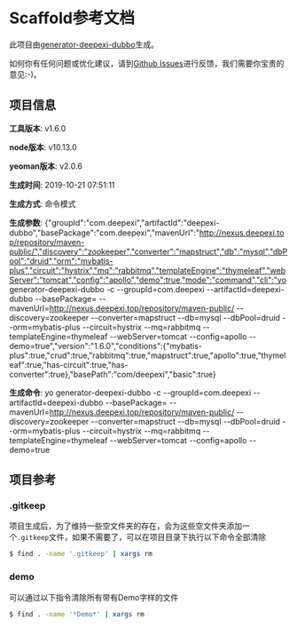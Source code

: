# Scaffold参考文档

此项目由[generator-deepexi-dubbo](https://github.com/deepexi/generator-deepexi-dubbo)生成。

如何你有任何问题或优化建议，请到[Github Issues](https://github.com/deepexi/generator-deepexi-dubbo/issues)进行反馈，我们需要你宝贵的意见:-)。

## 项目信息

**工具版本**: v1.6.0

**node版本**: v10.13.0

**yeoman版本**: v2.0.6

**生成时间**: 2019-10-21 07:51:11

**生成方式**: 命令模式

**生成参数**: {"groupId":"com.deepexi","artifactId":"deepexi-dubbo","basePackage":"com.deepexi","mavenUrl":"http://nexus.deepexi.top/repository/maven-public/","discovery":"zookeeper","converter":"mapstruct","db":"mysql","dbPool":"druid","orm":"mybatis-plus","circuit":"hystrix","mq":"rabbitmq","templateEngine":"thymeleaf","webServer":"tomcat","config":"apollo","demo":true,"mode":"command","cli":"yo generator-deepexi-dubbo -c --groupId=com.deepexi --artifactId=deepexi-dubbo --basePackage= --mavenUrl=http://nexus.deepexi.top/repository/maven-public/ --discovery=zookeeper --converter=mapstruct --db=mysql --dbPool=druid --orm=mybatis-plus --circuit=hystrix --mq=rabbitmq --templateEngine=thymeleaf --webServer=tomcat --config=apollo --demo=true","version":"1.6.0","conditions":{"mybatis-plus":true,"crud":true,"rabbitmq":true,"mapstruct":true,"apollo":true,"thymeleaf":true,"has-circuit":true,"has-converter":true},"basePath":"com/deepexi","basic":true}

**生成命令**: yo generator-deepexi-dubbo -c --groupId=com.deepexi --artifactId=deepexi-dubbo --basePackage= --mavenUrl=http://nexus.deepexi.top/repository/maven-public/ --discovery=zookeeper --converter=mapstruct --db=mysql --dbPool=druid --orm=mybatis-plus --circuit=hystrix --mq=rabbitmq --templateEngine=thymeleaf --webServer=tomcat --config=apollo --demo=true

## 项目参考

### .gitkeep

项目生成后，为了维持一些空文件夹的存在，会为这些空文件夹添加一个`.gitkeep`文件，如果不需要了，可以在项目目录下执行以下命令全部清除

```bash
$ find . -name '.gitkeep' | xargs rm
```

### demo

可以通过以下指令清除所有带有Demo字样的文件

```bash
$ find . -name '*Demo*' | xargs rm
```

